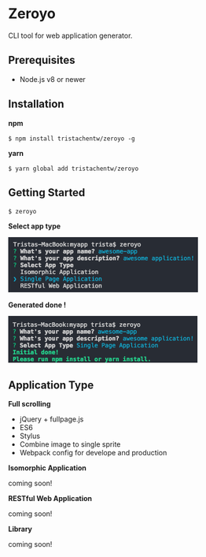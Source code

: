 # Zeroyo
CLI tool for web application generator.

## Prerequisites
+ Node.js v8 or newer

## Installation

**npm**

    $ npm install tristachentw/zeroyo -g

**yarn**

    $ yarn global add tristachentw/zeroyo

## Getting Started

    $ zeroyo

**Select app type**

<img src="docs/screenshots/select-app.png">

**Generated done !**

<img src="docs/screenshots/initial-done.png">

## Application Type
**Full scrolling**

+ jQuery + fullpage.js
+ ES6
+ Stylus
+ Combine image to single sprite
+ Webpack config for develope and production

**Isomorphic Application**

coming soon!

**RESTful Web Application**

coming soon!

**Library**

coming soon!
